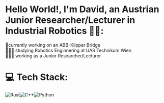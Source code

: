 # Hello World!, I'm David, an Austrian Junior Researcher/Lecturer in Industrial Robotics 👋🏼:
🤖currently working on an ABB-Klipper Bridge<br>👨🏼‍🎓 studying Robotics Enginnering at UAS Technikum Wien<br>👨🏼‍💻 working as a Junior Researcher/Lecturer


# 💻 Tech Stack:
![Rust](https://img.shields.io/badge/rust-%23000000.svg?style=for-the-badge&logo=rust&logoColor=white)![C++](https://img.shields.io/badge/c++-%2300599C.svg?style=for-the-badge&logo=c%2B%2B&logoColor=white)![Python](https://img.shields.io/badge/python-3670A0?style=for-the-badge&logo=python&logoColor=ffdd54)


